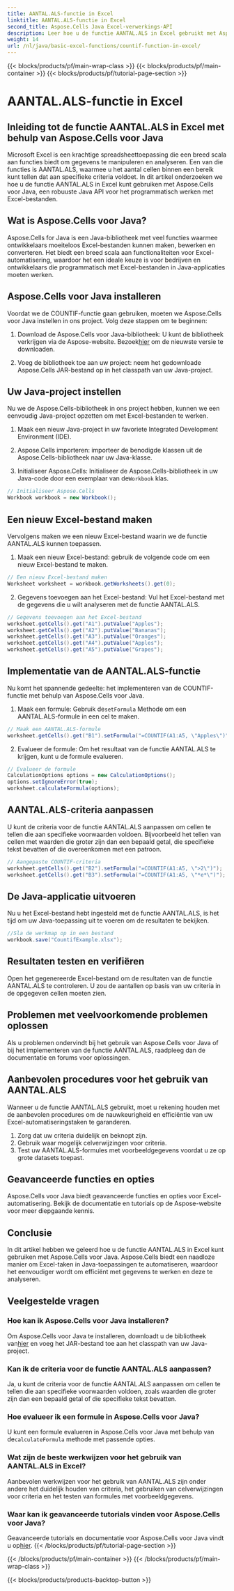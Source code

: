 ```yaml
---
title: AANTAL.ALS-functie in Excel
linktitle: AANTAL.ALS-functie in Excel
second_title: Aspose.Cells Java Excel-verwerkings-API
description: Leer hoe u de functie AANTAL.ALS in Excel gebruikt met Aspose.Cells voor Java. Stapsgewijze handleiding en codevoorbeelden voor efficiënte gegevensanalyse.
weight: 14
url: /nl/java/basic-excel-functions/countif-function-in-excel/
---
```


{{< blocks/products/pf/main-wrap-class >}}
{{< blocks/products/pf/main-container >}}
{{< blocks/products/pf/tutorial-page-section >}}

# AANTAL.ALS-functie in Excel


## Inleiding tot de functie AANTAL.ALS in Excel met behulp van Aspose.Cells voor Java

Microsoft Excel is een krachtige spreadsheettoepassing die een breed scala aan functies biedt om gegevens te manipuleren en analyseren. Een van die functies is AANTAL.ALS, waarmee u het aantal cellen binnen een bereik kunt tellen dat aan specifieke criteria voldoet. In dit artikel onderzoeken we hoe u de functie AANTAL.ALS in Excel kunt gebruiken met Aspose.Cells voor Java, een robuuste Java API voor het programmatisch werken met Excel-bestanden.

## Wat is Aspose.Cells voor Java?

Aspose.Cells for Java is een Java-bibliotheek met veel functies waarmee ontwikkelaars moeiteloos Excel-bestanden kunnen maken, bewerken en converteren. Het biedt een breed scala aan functionaliteiten voor Excel-automatisering, waardoor het een ideale keuze is voor bedrijven en ontwikkelaars die programmatisch met Excel-bestanden in Java-applicaties moeten werken.

## Aspose.Cells voor Java installeren

Voordat we de COUNTIF-functie gaan gebruiken, moeten we Aspose.Cells voor Java instellen in ons project. Volg deze stappen om te beginnen:

1. Download de Aspose.Cells voor Java-bibliotheek: U kunt de bibliotheek verkrijgen via de Aspose-website. Bezoek[hier](https://releases.aspose.com/cells/java/) om de nieuwste versie te downloaden.

2. Voeg de bibliotheek toe aan uw project: neem het gedownloade Aspose.Cells JAR-bestand op in het classpath van uw Java-project.

## Uw Java-project instellen

Nu we de Aspose.Cells-bibliotheek in ons project hebben, kunnen we een eenvoudig Java-project opzetten om met Excel-bestanden te werken.

1. Maak een nieuw Java-project in uw favoriete Integrated Development Environment (IDE).

2. Aspose.Cells importeren: importeer de benodigde klassen uit de Aspose.Cells-bibliotheek naar uw Java-klasse.

3.  Initialiseer Aspose.Cells: Initialiseer de Aspose.Cells-bibliotheek in uw Java-code door een exemplaar van de`Workbook` klas.

```java
// Initialiseer Aspose.Cells
Workbook workbook = new Workbook();
```

## Een nieuw Excel-bestand maken

Vervolgens maken we een nieuw Excel-bestand waarin we de functie AANTAL.ALS kunnen toepassen.

1. Maak een nieuw Excel-bestand: gebruik de volgende code om een nieuw Excel-bestand te maken.

```java
// Een nieuw Excel-bestand maken
Worksheet worksheet = workbook.getWorksheets().get(0);
```

2. Gegevens toevoegen aan het Excel-bestand: Vul het Excel-bestand met de gegevens die u wilt analyseren met de functie AANTAL.ALS.

```java
// Gegevens toevoegen aan het Excel-bestand
worksheet.getCells().get("A1").putValue("Apples");
worksheet.getCells().get("A2").putValue("Bananas");
worksheet.getCells().get("A3").putValue("Oranges");
worksheet.getCells().get("A4").putValue("Apples");
worksheet.getCells().get("A5").putValue("Grapes");
```

## Implementatie van de AANTAL.ALS-functie

Nu komt het spannende gedeelte: het implementeren van de COUNTIF-functie met behulp van Aspose.Cells voor Java.

1.  Maak een formule: Gebruik de`setFormula` Methode om een AANTAL.ALS-formule in een cel te maken.

```java
// Maak een AANTAL.ALS-formule
worksheet.getCells().get("B1").setFormula("=COUNTIF(A1:A5, \"Apples\")");
```

2. Evalueer de formule: Om het resultaat van de functie AANTAL.ALS te krijgen, kunt u de formule evalueren.

```java
// Evalueer de formule
CalculationOptions options = new CalculationOptions();
options.setIgnoreError(true);
worksheet.calculateFormula(options);
```

## AANTAL.ALS-criteria aanpassen

U kunt de criteria voor de functie AANTAL.ALS aanpassen om cellen te tellen die aan specifieke voorwaarden voldoen. Bijvoorbeeld het tellen van cellen met waarden die groter zijn dan een bepaald getal, die specifieke tekst bevatten of die overeenkomen met een patroon.

```java
// Aangepaste COUNTIF-criteria
worksheet.getCells().get("B2").setFormula("=COUNTIF(A1:A5, \">2\")");
worksheet.getCells().get("B3").setFormula("=COUNTIF(A1:A5, \"*e*\")");
```

## De Java-applicatie uitvoeren

Nu u het Excel-bestand hebt ingesteld met de functie AANTAL.ALS, is het tijd om uw Java-toepassing uit te voeren om de resultaten te bekijken.

```java
//Sla de werkmap op in een bestand
workbook.save("CountifExample.xlsx");
```

## Resultaten testen en verifiëren

Open het gegenereerde Excel-bestand om de resultaten van de functie AANTAL.ALS te controleren. U zou de aantallen op basis van uw criteria in de opgegeven cellen moeten zien.

## Problemen met veelvoorkomende problemen oplossen

Als u problemen ondervindt bij het gebruik van Aspose.Cells voor Java of bij het implementeren van de functie AANTAL.ALS, raadpleeg dan de documentatie en forums voor oplossingen.

## Aanbevolen procedures voor het gebruik van AANTAL.ALS

Wanneer u de functie AANTAL.ALS gebruikt, moet u rekening houden met de aanbevolen procedures om de nauwkeurigheid en efficiëntie van uw Excel-automatiseringstaken te garanderen.

1. Zorg dat uw criteria duidelijk en beknopt zijn.
2. Gebruik waar mogelijk celverwijzingen voor criteria.
3. Test uw AANTAL.ALS-formules met voorbeeldgegevens voordat u ze op grote datasets toepast.

## Geavanceerde functies en opties

Aspose.Cells voor Java biedt geavanceerde functies en opties voor Excel-automatisering. Bekijk de documentatie en tutorials op de Aspose-website voor meer diepgaande kennis.

## Conclusie

In dit artikel hebben we geleerd hoe u de functie AANTAL.ALS in Excel kunt gebruiken met Aspose.Cells voor Java. Aspose.Cells biedt een naadloze manier om Excel-taken in Java-toepassingen te automatiseren, waardoor het eenvoudiger wordt om efficiënt met gegevens te werken en deze te analyseren.

## Veelgestelde vragen

### Hoe kan ik Aspose.Cells voor Java installeren?

 Om Aspose.Cells voor Java te installeren, downloadt u de bibliotheek van[hier](https://releases.aspose.com/cells/java/) en voeg het JAR-bestand toe aan het classpath van uw Java-project.

### Kan ik de criteria voor de functie AANTAL.ALS aanpassen?

Ja, u kunt de criteria voor de functie AANTAL.ALS aanpassen om cellen te tellen die aan specifieke voorwaarden voldoen, zoals waarden die groter zijn dan een bepaald getal of die specifieke tekst bevatten.

### Hoe evalueer ik een formule in Aspose.Cells voor Java?

 U kunt een formule evalueren in Aspose.Cells voor Java met behulp van de`calculateFormula` methode met passende opties.

### Wat zijn de beste werkwijzen voor het gebruik van AANTAL.ALS in Excel?

Aanbevolen werkwijzen voor het gebruik van AANTAL.ALS zijn onder andere het duidelijk houden van criteria, het gebruiken van celverwijzingen voor criteria en het testen van formules met voorbeeldgegevens.

### Waar kan ik geavanceerde tutorials vinden voor Aspose.Cells voor Java?

 Geavanceerde tutorials en documentatie voor Aspose.Cells voor Java vindt u op[hier](https://reference.aspose.com/cells/java/).
{{< /blocks/products/pf/tutorial-page-section >}}

{{< /blocks/products/pf/main-container >}}
{{< /blocks/products/pf/main-wrap-class >}}

{{< blocks/products/products-backtop-button >}}
